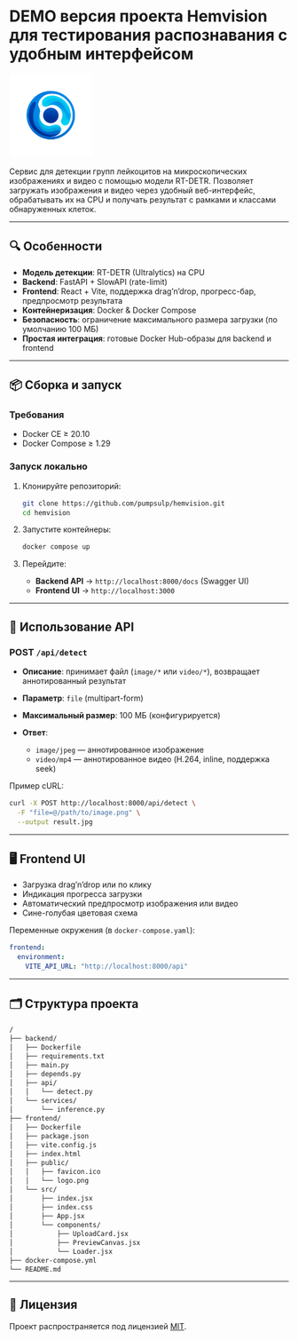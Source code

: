 # DEMO версия проекта Hemvision для тестирования распознавания с удобным интерфейсом

<img src="frontend/public/logo.png" alt="Hem Vision Logo" width="150"/>

Сервис для детекции групп лейкоцитов на микроскопических изображениях и видео с помощью модели RT-DETR.
Позволяет загружать изображения и видео через удобный веб-интерфейс, обрабатывать их на CPU и получать результат с рамками и классами обнаруженных клеток.

---

## 🔍 Особенности

* **Модель детекции**: RT-DETR (Ultralytics) на CPU
* **Backend**: FastAPI + SlowAPI (rate-limit)
* **Frontend**: React + Vite, поддержка drag’n’drop, прогресс-бар, предпросмотр результата
* **Контейнеризация**: Docker & Docker Compose
* **Безопасность**: ограничение максимального размера загрузки (по умолчанию 100 МБ)
* **Простая интеграция**: готовые Docker Hub-образы для backend и frontend

---

## 📦 Сборка и запуск

### Требования

* Docker CE ≥ 20.10
* Docker Compose ≥ 1.29

### Запуск локально

1. Клонируйте репозиторий:

   ```bash
   git clone https://github.com/pumpsulp/hemvision.git
   cd hemvision
   ```
2. Запустите контейнеры:

   ```bash
   docker compose up
   ```
3. Перейдите:

   * **Backend API** → `http://localhost:8000/docs` (Swagger UI)
   * **Frontend UI**  → `http://localhost:3000`

---

## 🚀 Использование API

### POST `/api/detect`

* **Описание**: принимает файл (`image/*` или `video/*`), возвращает аннотированный результат
* **Параметр**: `file` (multipart-form)
* **Максимальный размер**: 100 МБ (конфигурируется)
* **Ответ**:

  * `image/jpeg` — аннотированное изображение
  * `video/mp4` — аннотированное видео (H.264, inline, поддержка seek)

Пример cURL:

```bash
curl -X POST http://localhost:8000/api/detect \
  -F "file=@/path/to/image.png" \
  --output result.jpg
```

---

## 🖥️ Frontend UI

* Загрузка drag’n’drop или по клику
* Индикация прогресса загрузки
* Автоматический предпросмотр изображения или видео
* Сине-голубая цветовая схема

Переменные окружения (в `docker-compose.yaml`):

```yaml
frontend:
  environment:
    VITE_API_URL: "http://localhost:8000/api"
```

---

## 🗂 Структура проекта

```
/
├── backend/
│   ├── Dockerfile
│   ├── requirements.txt
│   ├── main.py
│   ├── depends.py
│   ├── api/
│   │   └── detect.py
│   └── services/
│       └── inference.py
├── frontend/
│   ├── Dockerfile
│   ├── package.json
│   ├── vite.config.js
│   ├── index.html
│   ├── public/
│   │   ├── favicon.ico
│   │   └── logo.png
│   └── src/
│       ├── index.jsx
│       ├── index.css
│       ├── App.jsx
│       └── components/
│           ├── UploadCard.jsx
│           ├── PreviewCanvas.jsx
│           └── Loader.jsx
├── docker-compose.yml
└── README.md
```

---


## 📝 Лицензия

Проект распространяется под лицензией [MIT](LICENSE).
